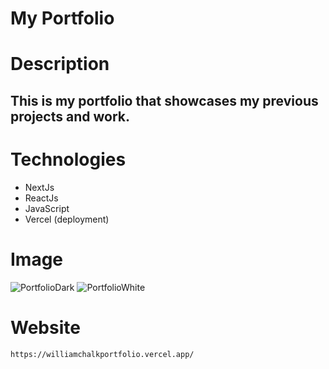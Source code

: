 # My Portfolio

# Description
## This is my portfolio that showcases my previous projects and work.

# Technologies
- NextJs
- ReactJs
- JavaScript
- Vercel (deployment)

# Image
![PortfolioDark](https://user-images.githubusercontent.com/108630160/218342674-4bbea78b-b913-4c34-bb19-8119149a6bd6.JPG)
![PortfolioWhite](https://user-images.githubusercontent.com/108630160/218342685-c3f3e60d-263b-4853-8ffb-8f93d46f1ab9.JPG)

# Website
```
https://williamchalkportfolio.vercel.app/
```
